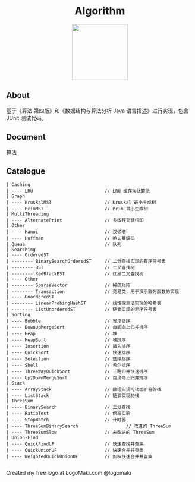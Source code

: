 <div align="center">
    <h1>
    	Algorithm
	</h1>
    <img src="pics/LogoMakr_3SXxzw.png" width="150px">
</div>

## About

基于《算法 第四版》和《数据结构与算法分析 Java 语言描述》进行实现，包含 JUnit 测试代码。

## Document

[算法](https://github.com/CyC2018/Interview-Notebook/blob/master/notes/%E7%AE%97%E6%B3%95.md)

## Catalogue

```
| Caching
| ---- LRU                           // LRU 缓存淘汰算法
| Graph
| ---- KruskalMST                    // Kruskal 最小生成树
| ---- PrimMST                       // Prim 最小生成树
| MultiThreading
| ---- AlternatePrint                // 多线程交替打印
| Other
| ---- Hanoi                         // 汉诺塔
| ---- Huffman                       // 哈夫曼编码
| Queue                              // 队列
| Searching
| ---- OrderedST
| -------- BinarySearchOrderedST     // 二分查找实现的有序符号表
| -------- BST                       // 二叉查找树
| -------- RedBlackBST               // 红黑二叉查找树
| ---- Other
| -------- SparseVector              // 稀疏矩阵
| -------- Transaction               // 交易类，用于演示散列函数的实现
| ---- UnorderedST
| -------- LinearProbingHashST       // 线性探测法实现的哈希表
| -------- ListUnorderedST           // 链表实现的无序符号表
| Sorting
| ---- Bubble                        // 冒泡排序
| ---- DownUpMergeSort               // 自底向上归并排序
| ---- Heap                          // 堆
| ---- HeapSort                      // 堆排序
| ---- Insertion                     // 插入排序
| ---- QuickSort                     // 快速排序
| ---- Selection                     // 选择排序
| ---- Shell                         // 希尔排序
| ---- ThreeWayQuickSort             // 三路归并快速排序
| ---- Up2DownMergeSort              // 自顶向上归并排序
| Stack
| ---- ArrayStack                    // 数组实现可动态扩容的栈
| ---- ListStack                     // 链表实现的栈
| ThreeSum
| ---- BinarySearch                  // 二分查找
| ---- RatioTest                     // 倍率实验
| ---- StopWatch                     // 计时器
| ---- ThreeSumBinarySearch                  // 改进的 ThreeSum
| ---- ThreeSumSlow                  // 未改进的 ThreeSum
| Union-Find
| ---- QuickFindUF                   // 快速查找并查集
| ---- QuickUnionUF                  // 快速合并并查集
| ---- WeightedQuickUnionUF          // 加权快速合并并查集


```

Created my free logo at LogoMakr.com @logomakr
